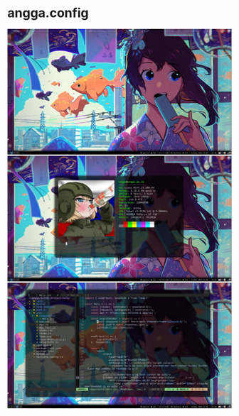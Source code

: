 # angga.config

![image](/screenshot/desktop.jpg?raw=true "Desktop")<br>
![image](/screenshot/terminal.jpg?raw=true "Terminal")<br>
![image](/screenshot/nvim.jpg?raw=true "Neovim")<br>
